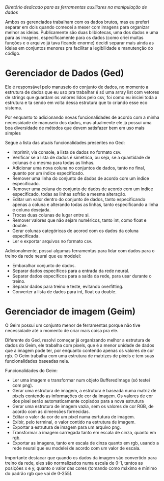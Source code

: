 *Diretório dedicado para as ferramentas auxiliares na manipulação de dados*

Ambos os gerenciados trabalham com os dados brutos, mas eu preferi separar em dois quando comecei a mexer com imagens para organizar melhor as ideias. Publicamente são duas blibiotecas, uma dos dados e uma para as imagens, especificamente para os dados (como criei muitas funções e o arquivo já tava ficando enorme) decidi separar mais ainda as ideias em conjuntos menores pra facilitar a legibilidade e manutenção do código.

# Gerenciador de Dados (Ged)

<p>
   Ele é responsável pelo manuseio do conjunto de dados, no momento a estrutura de dados que eu uso pra trabalhar é
   só uma array list com vetores de strings que guardam os valores lidos pelo csv, foi como eu iniciei toda a estrutura 
   e ta sendo em volta dessa estrutura que to criando esse eco sistema. 
</p>
<p>
   Por enquanto to adicionando novas funcionalidades de acordo com a minha necessidade de manuseio dos dados, mas atualmente 
   ele já possui uma boa diversidade de métodos que devem satisfazer bem em uso mais simples
</p>

Segue a lista das atuais funcionalidades presentes no Ged:
<ul>
   <li>Imprimir, via console, a lista de dados no formato csv.</li>
   <li>Verificar se a lista de dados é simétrica, ou seja, se a quantidade de colunas é a mesma para todas as linhas.</li>
   <li>Adicionar uma nova coluna no conjuntos de dados, tanto no final, quanto por um índice específicado.</li>
   <li>Remover uma linha do conjunto de dados de acordo com um índice especificado.</li>
   <li>Remover uma coluna do conjunto de dados de acordo com um índice especificado, todas as linhas sofrão a mesma alteração.</li>
   <li>Editar um valor dentro do conjunto de dados, tanto especificando apenas a coluna e alterando todas as linhas, tanto especificando a linha e coluna desejada.</li>
   <li>Trocas duas colunas de lugar entre si.</li>
   <li>Remover valores que não sejam numéricos, tanto int, como float e double.</li>
   <li>Gerar colunas categóricas de acorod com os dados da coluna especificada.</li>
   <li>Ler e exportar arquivos no formato csv.</li>
</ul>

Adicionalmente, possui algumas ferramentas para lidar com dados para o treino da rede neural que eu modelei:
<ul>
   <li>Embaralhar conjunto de dados.</li>
   <li>Separar dados específicos para a entrada da rede neural.</li>
   <li>Separar dados específicos para a saída da rede, para usar durante o treino.</li>
   <li>Separar dados para treino e teste, evitando overfitting.</li>
   <li>Converter a lista de dados para int, float ou double.</li>
</ul>

# Gerenciador de imagem (Geim)

<p>
   O Geim possui um conjunto menor de ferramentas porque não tive necessidade até o momento de criar mais coisa pra ele.
</p>
<p>
   Diferente do Ged, resolvi começar já organizando melhor a estrutura de dados do Geim, ele trabalha com pixels, que é a menor unidade de dados que a imagem pode ter, por enquanto contendo apenas os valores de cor rgb. O Geim trabalha com uma estrutura de matrizes de pixels e tem suas funcionalidades baseadas nela.
</p>

Funcionalidades do Geim:
<ul>
   <li>Ler uma imagem e transformar num objeto BufferedImage (só testei com png).</li>
   <li>Gerar uma estrutura de imagem, a estrutura é baseada numa matriz de pixels contendo as informações de cor da imagem. Os valores de cor dos pixel serão automaticamente copiados para a nova estrutura</li>
   <li>Gerar uma estrutura de imagem vazia, sem os valores de cor RGB, de acordo com as dimensões fornecidas.</li>
   <li>Editar o valor da cor de um pixel numa esrtutura de imagem.</li>
   <li>Exibir, pelo terminal, o valor contido na estrutura de imagem.</li>
   <li>Exportar a estrutura de imagem para um arquivo png.</li>
   <li>Transformar a imagem carregada tanto em escala de cinza, quanto em rgb.</li>
   <li>Exportar as imagens, tanto em escala de cinza quanto em rgb, usando a rede neural que eu modelei de acordo com um valor de escala.</li>
</ul>

Importante destacar que quando os dados da imagem são convertido para treino da rede, eles são normalizados numa escala de 0-1, tantos as posições x e y, 
quanto o valor das cores (tomando como máximo e mínimo do padrão rgb que vai de 0-255).